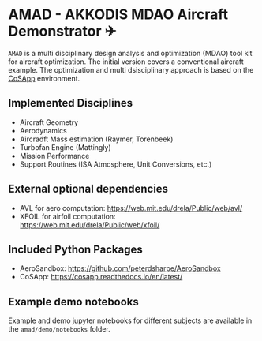 # AMAD - AKKODIS MDAO Aircraft Demonstrator ✈︎
`AMAD` is a multi disciplinary design analysis and optimization (MDAO) tool kit for aircraft optimization.
The initial version covers a conventional aircraft example.
The optimization and multi dsisciplinary approach is based on the [CoSApp](https://gitlab.com/cosapp/cosapp) environment.
## Implemented Disciplines
- Aircraft Geometry
- Aerodynamics
- Aircradft Mass estimation (Raymer, Torenbeek)
- Turbofan Engine (Mattingly)
- Mission Performance
- Support Routines (ISA Atmosphere, Unit Conversions, etc.)

## External optional dependencies
- AVL for aero computation: https://web.mit.edu/drela/Public/web/avl/
- XFOIL for airfoil computation: https://web.mit.edu/drela/Public/web/xfoil/

## Included Python Packages
- AeroSandbox: https://github.com/peterdsharpe/AeroSandbox
- CoSApp: https://cosapp.readthedocs.io/en/latest/

## Example demo notebooks
Example and demo jupyter notebooks for different subjects are available in the `amad/demo/notebooks` folder.
